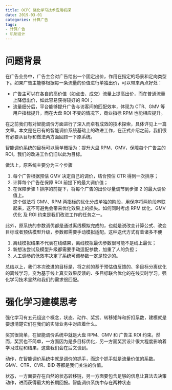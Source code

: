 ```yaml
---
title: OCPC 强化学习技术应用初探
date: 2019-03-01
categories: 计算广告
tags:
- 计算广告
- 机制设计
---
```


# 问题背景

在广告业务中，广告主会对广告给出一个固定出价，作用在指定的场景和定向类型下。如果广告主能够根据每一条流量的价值进行单独出价，可以带来两点好处：

<!-- more -->

* 广告主可以在各自的高价值（如点击、成交）流量上提高出价，而在普通流量上降低出价，如此容易获得较好的 ROI；
* 流量细分后，平台能够提升广告与访客间的匹配效率，体现为 CTR、GMV 等用户指标提升，而在大盘 ROI 不变的情况下，商业指标 RPM 也能相应提升。

在之前我们有对智能调价方面进行了深入而卓有成效的技术探索，具体详见上一篇文章。本文是在已有的智能调价系统基础上的改进工作，在正式介绍之前，我们很有必要从目标和做法两方面回顾一下原系统。

智能调价系统的目标可以简单概括为：提升大盘 RPM、GMV，保障每个广告主的 ROI。我们的改进工作仍旧以此为目标。

做法上，原系统主要分为三个步骤

1. 每个广告根据预估 GMV 决定自己的调价，结合预估 CTR 得到一次排序；  
2. 计算每个广告在保障 ROI 前提下的最大调价值；  
3. 在保障步骤 1 排序的前提下，将每个广告的出价尽量调节到步骤 2 的最大调价值上。  
这个做法将 GMV、RPM 两指标的优化分成单独的阶段，用保序将两阶段串联起来，这不可避免会带来优化效果上的损失。如何同时考虑 RPM 优化、GMV 优化 及 ROI 约束是我们改进工作的任务之一。

此外，原系统的参数调优都是通过离线模拟完成的，也就是说改变计算公式、改变目标或者预估模型升级，参数都需要手动模拟适配。这种迭代方式有着诸多不便

1. 离线模拟结果不代表在线结果，离线模拟最优参数很可能不是线上最优；  
2. 新想法尝试及模型升级都需要手动适配参数，加重了人的负担；  
3. 人工调参的低效率决定了系统可调参数一定是较少的。

总结以上，我们本次改进的目标是，将之前的基于预估值反馈的、多目标分离优化的离线学习，变为基于线上真实效果反馈的、多目标联合优化的在线实时学习。强化学习技术显然和我们的需求很匹配。

# 强化学习建模思考

强化学习有五元组这个概念，状态、动作、奖赏、转移矩阵和折扣系数，建模就是要想清楚它们在我们的实际业务中对应着什么。

奖赏很简单，在智能调价系统中就是大盘 RPM、GMV 和 广告主 ROI 约束。然而，奖赏也不简单，一方面因为是多目标优化，另一方面奖赏设计很大程度影响着学习过程和结果，这些我们会在后文谈到。

动作，在智能调价系统中就是调价的抓手，而这个抓手就是流量价值的系数。GMV、CTR、CVR、BID 等都是我们关注的价值。

状态，一方面要存在自然的状态转移链，另一方面要包含足够的信息让算法去决策动作，进而获得最大的长期回报。智能调价系统中存在两种状态

